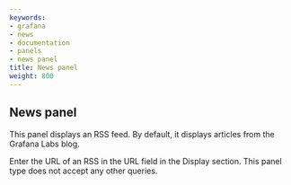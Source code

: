 ```yaml
---
keywords:
- grafana
- news
- documentation
- panels
- news panel
title: News panel
weight: 800
---
```


## News panel

This panel displays an RSS feed. By default, it displays articles from the Grafana Labs blog.

Enter the URL of an RSS in the URL field in the Display section. This panel type does not accept any other queries.
